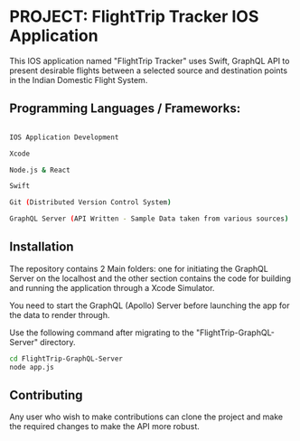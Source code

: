 # PROJECT: FlightTrip Tracker IOS Application

This IOS application named "FlightTrip Tracker" uses Swift, GraphQL API to present desirable flights between a selected source and destination points in the Indian Domestic Flight System.


## Programming Languages / Frameworks:

``` bash

IOS Application Development

Xcode

Node.js & React

Swift

Git (Distributed Version Control System)

GraphQL Server (API Written - Sample Data taken from various sources)

```

## Installation

The repository contains 2 Main folders: one for initiating the GraphQL Server on the localhost and the other section contains the code for building and running the application through a Xcode Simulator.

You need to start the GraphQL (Apollo) Server before launching the app for the data to render through.

Use the following command after migrating to the "FlightTrip-GraphQL-Server" directory.

``` bash
cd FlightTrip-GraphQL-Server
node app.js
```




## Contributing

Any user who wish to make contributions can clone the project and make the required changes to make the API more robust. 
